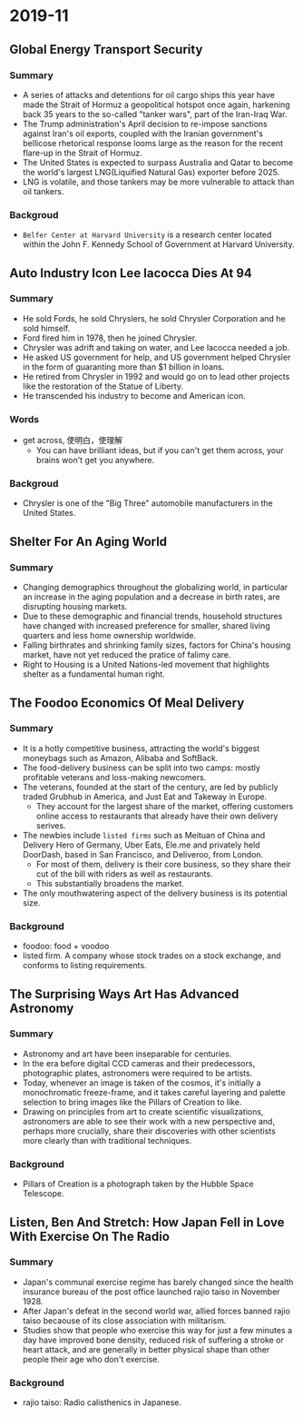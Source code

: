 # 2019-11

## Global Energy Transport Security

### Summary

- A series of attacks and detentions for oil cargo ships this year have made the Strait of Hormuz a geopolitical hotspot once again, harkening back 35 years to the so-called "tanker wars", part of the Iran-Iraq War.
- The Trump administration's April decision to re-impose sanctions against Iran's oil exports, coupled with the Iranian government's bellicose rhetorical response looms large as the reason for the recent flare-up in the Strait of Hormuz.
- The United States is expected to surpass Australia and Qatar to become the world's largest LNG(Liquified Natural Gas) exporter before 2025.
- LNG is volatile, and those tankers may be more vulnerable to attack than oil tankers.

### Backgroud

- `Belfer Center at Harvard University` is a research center located within the John F. Kennedy School of Government at Harvard University.

## Auto Industry Icon Lee Iacocca Dies At 94

### Summary

- He sold Fords, he sold Chryslers, he sold Chrysler Corporation and he sold himself.
- Ford fired him in 1978, then he joined Chrysler.
- Chrysler was adrift and taking on water, and Lee Iacocca needed a job.
- He asked US government for help, and US government helped Chrysler in the form of guaranting more than $1 billion in loans.
- He retired from Chrysler in 1992 and would go on to lead other projects like the restoration of the Statue of Liberty.
- He transcended his industry to become and American icon.

### Words

- get across, 使明白，使理解
  - You can have brilliant ideas, but if you can't get them across, your brains won't get you anywhere.

### Backgroud

- Chrysler is one of the "Big Three" automobile manufacturers in the United States.

## Shelter For An Aging World

### Summary

- Changing demographics throughout the globalizing world, in particular an increase in the aging population and a decrease in birth rates, are disrupting housing markets.
- Due to these demographic and financial trends, household structures have changed with increased preference for smaller, shared living quarters and less home ownership worldwide.
- Falling birthrates and shrinking family sizes, factors for China's housing market, have not yet reduced the pratice of falimy care.
- Right to Housing is a United Nations-led movement that highlights shelter as a fundamental human right.

## The Foodoo Economics Of Meal Delivery

### Summary

- It is a hotly competitive business, attracting the world's biggest moneybags such as Amazon, Alibaba and SoftBack.
- The food-delivery business can be split into two camps: mostly profitable veterans and loss-making newcomers.
- The veterans, founded at the start of the century, are led by publicly traded Grubhub in America, and Just Eat and Takeway in Europe.
  - They account for the largest share of the market, offering customers online access to restaurants that already have their own delivery serives.
- The newbies include `listed firms` such as Meituan of China and Delivery Hero of Germany, Uber Eats, Ele.me and privately held DoorDash, based in San Francisco, and Deliveroo, from London.
  - For most of them, delivery is their core business, so they share their cut of the bill with riders as well as restaurants.
  - This substantially broadens the market.
- The only mouthwatering aspect of the delivery business is its potential size.

### Background

- foodoo: food + voodoo
- listed firm. A company whose stock trades on a stock exchange, and conforms to listing requirements.

## The Surprising Ways Art Has Advanced Astronomy

### Summary

- Astronomy and art have been inseparable for centuries.
- In the era before digital CCD cameras and their predecessors, photographic plates, astronomers were required to be artists.
- Today, whenever an image is taken of the cosmos, it's initially a monochromatic freeze-frame, and it takes careful layering and palette selection to bring images like the Pillars of Creation to like.
- Drawing on principles from art to create scientific visualizations, astronomers are able to see their work with a new perspective and, perhaps more crucially, share their discoveries with other scientists more clearly than with traditional techniques.

### Background

- Pillars of Creation is a photograph taken by the Hubble Space Telescope.

## Listen, Ben And Stretch: How Japan Fell in Love With Exercise On The Radio

### Summary

- Japan's communal exercise regime has barely changed since the health insurance bureau of the post office launched rajio taiso in November 1928.
- After Japan's defeat in the second world war, allied forces banned rajio taiso becaouse of its close association with militarism.
- Studies show that people who exercise this way for just a few minutes a day have improved bone density, reduced risk of suffering a stroke or heart attack, and are generally in better physical shape than other people their age who don't exercise.

### Background

- rajio taiso: Radio calisthenics in Japanese.
